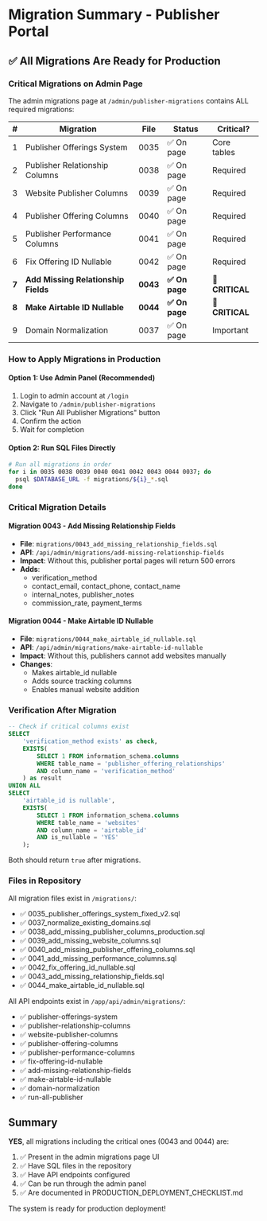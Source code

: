 # Migration Summary - Publisher Portal

## ✅ All Migrations Are Ready for Production

### Critical Migrations on Admin Page

The admin migrations page at `/admin/publisher-migrations` contains ALL required migrations:

| # | Migration | File | Status | Critical? |
|---|-----------|------|--------|-----------|
| 1 | Publisher Offerings System | 0035 | ✅ On page | Core tables |
| 2 | Publisher Relationship Columns | 0038 | ✅ On page | Required |
| 3 | Website Publisher Columns | 0039 | ✅ On page | Required |
| 4 | Publisher Offering Columns | 0040 | ✅ On page | Required |
| 5 | Publisher Performance Columns | 0041 | ✅ On page | Required |
| 6 | Fix Offering ID Nullable | 0042 | ✅ On page | Required |
| **7** | **Add Missing Relationship Fields** | **0043** | **✅ On page** | **🚨 CRITICAL** |
| **8** | **Make Airtable ID Nullable** | **0044** | **✅ On page** | **🚨 CRITICAL** |
| 9 | Domain Normalization | 0037 | ✅ On page | Important |

### How to Apply Migrations in Production

#### Option 1: Use Admin Panel (Recommended)
1. Login to admin account at `/login`
2. Navigate to `/admin/publisher-migrations`
3. Click "Run All Publisher Migrations" button
4. Confirm the action
5. Wait for completion

#### Option 2: Run SQL Files Directly
```bash
# Run all migrations in order
for i in 0035 0038 0039 0040 0041 0042 0043 0044 0037; do
  psql $DATABASE_URL -f migrations/${i}_*.sql
done
```

### Critical Migration Details

#### Migration 0043 - Add Missing Relationship Fields
- **File**: `migrations/0043_add_missing_relationship_fields.sql`
- **API**: `/api/admin/migrations/add-missing-relationship-fields`
- **Impact**: Without this, publisher portal pages will return 500 errors
- **Adds**: 
  - verification_method
  - contact_email, contact_phone, contact_name
  - internal_notes, publisher_notes
  - commission_rate, payment_terms

#### Migration 0044 - Make Airtable ID Nullable
- **File**: `migrations/0044_make_airtable_id_nullable.sql`
- **API**: `/api/admin/migrations/make-airtable-id-nullable`
- **Impact**: Without this, publishers cannot add websites manually
- **Changes**:
  - Makes airtable_id nullable
  - Adds source tracking columns
  - Enables manual website addition

### Verification After Migration

```sql
-- Check if critical columns exist
SELECT 
    'verification_method exists' as check,
    EXISTS(
        SELECT 1 FROM information_schema.columns 
        WHERE table_name = 'publisher_offering_relationships' 
        AND column_name = 'verification_method'
    ) as result
UNION ALL
SELECT 
    'airtable_id is nullable',
    EXISTS(
        SELECT 1 FROM information_schema.columns 
        WHERE table_name = 'websites' 
        AND column_name = 'airtable_id'
        AND is_nullable = 'YES'
    );
```

Both should return `true` after migrations.

### Files in Repository

All migration files exist in `/migrations/`:
- ✅ 0035_publisher_offerings_system_fixed_v2.sql
- ✅ 0037_normalize_existing_domains.sql
- ✅ 0038_add_missing_publisher_columns_production.sql
- ✅ 0039_add_missing_website_columns.sql
- ✅ 0040_add_missing_publisher_offering_columns.sql
- ✅ 0041_add_missing_performance_columns.sql
- ✅ 0042_fix_offering_id_nullable.sql
- ✅ 0043_add_missing_relationship_fields.sql
- ✅ 0044_make_airtable_id_nullable.sql

All API endpoints exist in `/app/api/admin/migrations/`:
- ✅ publisher-offerings-system
- ✅ publisher-relationship-columns
- ✅ website-publisher-columns
- ✅ publisher-offering-columns
- ✅ publisher-performance-columns
- ✅ fix-offering-id-nullable
- ✅ add-missing-relationship-fields
- ✅ make-airtable-id-nullable
- ✅ domain-normalization
- ✅ run-all-publisher

## Summary

**YES**, all migrations including the critical ones (0043 and 0044) are:
1. ✅ Present in the admin migrations page UI
2. ✅ Have SQL files in the repository
3. ✅ Have API endpoints configured
4. ✅ Can be run through the admin panel
5. ✅ Are documented in PRODUCTION_DEPLOYMENT_CHECKLIST.md

The system is ready for production deployment!